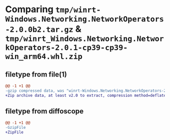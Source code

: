 # Comparing `tmp/winrt-Windows.Networking.NetworkOperators-2.0.0b2.tar.gz` & `tmp/winrt_Windows.Networking.NetworkOperators-2.0.1-cp39-cp39-win_arm64.whl.zip`

## filetype from file(1)

```diff
@@ -1 +1 @@
-gzip compressed data, was "winrt-Windows.Networking.NetworkOperators-2.0.0b2.tar", last modified: Sat Dec  2 18:24:13 2023, max compression
+Zip archive data, at least v2.0 to extract, compression method=deflate
```

## filetype from diffoscope

```diff
@@ -1 +1 @@
-GzipFile
+ZipFile
```

